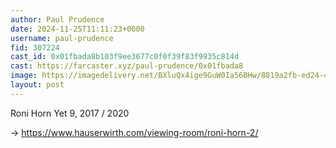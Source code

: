 ```yaml
---
author: Paul Prudence
date: 2024-11-25T11:11:23+0000
username: paul-prudence
fid: 307224
cast_id: 0x01fbada8b103f9ee3677c0f0f39f83f9935c814d
cast: https://farcaster.xyz/paul-prudence/0x01fbada8
image: https://imagedelivery.net/BXluQx4ige9GuW0Ia56BHw/8819a2fb-ed24-484f-4294-a0c0f4df4d00/original
layout: post
---
```


Roni Horn
Yet 9, 2017 / 2020

→ https://www.hauserwirth.com/viewing-room/roni-horn-2/

<img src='https://imagedelivery.net/BXluQx4ige9GuW0Ia56BHw/8819a2fb-ed24-484f-4294-a0c0f4df4d00/original' alt='' referrerpolicy='no-referrer'/>
